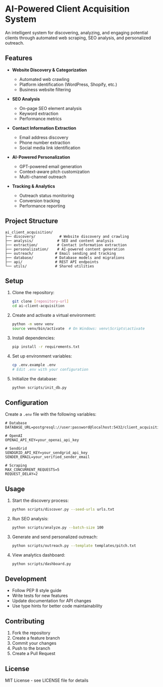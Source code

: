 # AI-Powered Client Acquisition System

An intelligent system for discovering, analyzing, and engaging potential clients through automated web scraping, SEO analysis, and personalized outreach.

## Features

- **Website Discovery & Categorization**
  - Automated web crawling
  - Platform identification (WordPress, Shopify, etc.)
  - Business website filtering

- **SEO Analysis**
  - On-page SEO element analysis
  - Keyword extraction
  - Performance metrics

- **Contact Information Extraction**
  - Email address discovery
  - Phone number extraction
  - Social media link identification

- **AI-Powered Personalization**
  - GPT-powered email generation
  - Context-aware pitch customization
  - Multi-channel outreach

- **Tracking & Analytics**
  - Outreach status monitoring
  - Conversion tracking
  - Performance reporting

## Project Structure

```
ai_client_acquisition/
├── discovery/           # Website discovery and crawling
├── analysis/           # SEO and content analysis
├── extraction/         # Contact information extraction
├── personalization/    # AI-powered content generation
├── outreach/          # Email sending and tracking
├── database/          # Database models and migrations
├── api/               # REST API endpoints
└── utils/             # Shared utilities
```

## Setup

1. Clone the repository:
   ```bash
   git clone [repository-url]
   cd ai-client-acquisition
   ```

2. Create and activate a virtual environment:
   ```bash
   python -m venv venv
   source venv/bin/activate  # On Windows: venv\Scripts\activate
   ```

3. Install dependencies:
   ```bash
   pip install -r requirements.txt
   ```

4. Set up environment variables:
   ```bash
   cp .env.example .env
   # Edit .env with your configuration
   ```

5. Initialize the database:
   ```bash
   python scripts/init_db.py
   ```

## Configuration

Create a `.env` file with the following variables:

```env
# Database
DATABASE_URL=postgresql://user:password@localhost:5432/client_acquisition

# OpenAI
OPENAI_API_KEY=your_openai_api_key

# SendGrid
SENDGRID_API_KEY=your_sendgrid_api_key
SENDER_EMAIL=your_verified_sender_email

# Scraping
MAX_CONCURRENT_REQUESTS=5
REQUEST_DELAY=2
```

## Usage

1. Start the discovery process:
   ```bash
   python scripts/discover.py --seed-urls urls.txt
   ```

2. Run SEO analysis:
   ```bash
   python scripts/analyze.py --batch-size 100
   ```

3. Generate and send personalized outreach:
   ```bash
   python scripts/outreach.py --template templates/pitch.txt
   ```

4. View analytics dashboard:
   ```bash
   python scripts/dashboard.py
   ```

## Development

- Follow PEP 8 style guide
- Write tests for new features
- Update documentation for API changes
- Use type hints for better code maintainability

## Contributing

1. Fork the repository
2. Create a feature branch
3. Commit your changes
4. Push to the branch
5. Create a Pull Request

## License

MIT License - see LICENSE file for details 